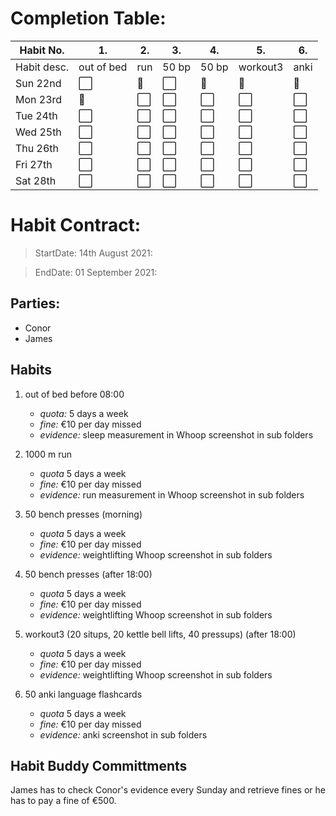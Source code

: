 # Completion Table:
Habit No.  |   1.      |  2.    | 3.     |   4.  |    5.    |   6.| 
---        | ---       | ---    | ---    |---    |---       |---  |
Habit desc.| out of bed| run    | 50 bp  | 50 bp | workout3 | anki|
Sun 22nd   |  ⬜        |   🔳   |  ⬜     |   🔳 |    🔳    |  🔳 |
Mon 23rd   |  🔳        |   ⬜    |   ⬜    |   ⬜   |    ⬜     | ⬜   |
Tue 24th   |  ⬜        |   ⬜    |   ⬜    |   ⬜   |    ⬜     | ⬜   |
Wed 25th   |  ⬜        |   ⬜    |   ⬜    |   ⬜   |    ⬜     | ⬜   |
Thu 26th   |  ⬜        |   ⬜    |   ⬜    |   ⬜   |    ⬜     | ⬜   |
Fri 27th   |  ⬜        |   ⬜    |   ⬜    |   ⬜   |    ⬜     | ⬜   |
Sat 28th   |  ⬜        |   ⬜    |   ⬜    |   ⬜   |    ⬜     | ⬜   |

# Habit Contract:

> StartDate: 14th August 2021:

> EndDate: 01 September 2021:

## Parties:

- Conor
- James 

## Habits

1. out of bed before 08:00 
    * *quota:* 5 days a week
    * *fine:* €10 per day missed
    * *evidence:* sleep measurement in Whoop screenshot in sub folders

2. 1000 m run 
    * *quota* 5 days a week
    * *fine:* €10 per day missed
    * *evidence:* run measurement in Whoop screenshot in sub folders

3. 50 bench presses (morning)
    * *quota* 5 days a week
    * *fine:* €10 per day missed
    * *evidence:* weightlifting Whoop screenshot in sub folders
 
4. 50 bench presses (after 18:00)
    * *quota* 5 days a week
    * *fine:* €10 per day missed
    * *evidence:* weightlifting Whoop screenshot in sub folders

5. workout3 (20 situps, 20 kettle bell lifts, 40 pressups) (after 18:00)
    * *quota* 5 days a week
    * *fine:* €10 per day missed
    * *evidence:* weightlifting Whoop screenshot in sub folders

6. 50 anki language flashcards
    * *quota* 5 days a week
    * *fine:* €10 per day missed
    * *evidence:* anki screenshot in sub folders

## Habit Buddy Committments

James has to check Conor's evidence every Sunday and retrieve fines or he has to pay a fine of €500.













